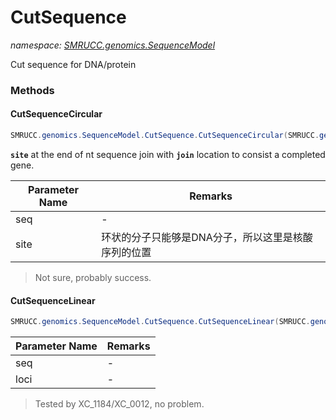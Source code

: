 ﻿# CutSequence
_namespace: [SMRUCC.genomics.SequenceModel](./index.md)_

Cut sequence for DNA/protein



### Methods

#### CutSequenceCircular
```csharp
SMRUCC.genomics.SequenceModel.CutSequence.CutSequenceCircular(SMRUCC.genomics.SequenceModel.I_PolymerSequenceModel,SMRUCC.genomics.ComponentModel.Loci.NucleotideLocation,SMRUCC.genomics.ComponentModel.Loci.NucleotideLocation)
```
**`site`** at the end of nt sequence join with **`join`** location to consist a completed gene.

|Parameter Name|Remarks|
|--------------|-------|
|seq|-|
|site|环状的分子只能够是DNA分子，所以这里是核酸序列的位置|

> Not sure, probably success.

#### CutSequenceLinear
```csharp
SMRUCC.genomics.SequenceModel.CutSequence.CutSequenceLinear(SMRUCC.genomics.SequenceModel.I_PolymerSequenceModel,SMRUCC.genomics.ComponentModel.Loci.NucleotideLocation)
```


|Parameter Name|Remarks|
|--------------|-------|
|seq|-|
|loci|-|

> Tested by XC_1184/XC_0012, no problem.


